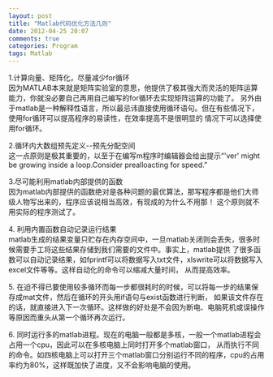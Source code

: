 ```yaml
---
layout: post
title: "Matlab代码优化方法几则"
date: 2012-04-25 20:07
comments: true
categories: Program
tags: Matlab
---
```

<p>1.计算向量、矩阵化，尽量减少for循环</br>
因为MATLAB本来就是矩阵实验室的意思，他提供了极其强大而灵活的矩阵运算能力，你就没必要自己再用自己编写的for循环去实现矩阵运算的功能了。
另外由于matlab是一种解释性语言，所以最忌讳直接使用循环语句。但在有些情况下，使用for循环可以提高程序的易读性，在效率提高不是很明显的
情况下可以选择使用for循环。</p>

<p>2.循环内大数组预先定义--预先分配空间</br>
这一点原则是极其重要的，以至于在编写m程序时编辑器会给出提示“'ver' might be growing inside a loop.Consider prealloacting for speed.”</p>

<p>3.尽可能利用matlab内部提供的函数</br>
因为matlab内部提供的函数绝对是各种问题的最优算法，那写程序都是他们大师级人物写出来的，程序应该说相当高效，有现成的为什么不用那！
这个原则就不用实际的程序测试了。</p>

<p>4. 利用内置函数自动记录运行结果</br>
matlab生成的结果变量只贮存在内存空间中，一旦matlab关闭则会丢失，很多时候需要手工将这些结果存储到我们需要的文件中。事实上，matlab提供
了很多函数可以自动记录结果，如fprintf可以将数据写入txt文件，xlswrite可以将数据写入excel文件等等。这样自动化的命令可以缩减大量时间，
从而提高效率。</p>

<p>5. 在迫不得已要使用较多循环而每一步都很耗时的时候，可以将每一步的结果保存成mat文件，然后在循环的开头用if语句与exist函数进行判断，
如果该文件存在的话，就直接进入下一次循环。这样做的好处是不会因为断电、电脑死机或误操作等原因而重头从第一个循环再次运行。</p>

<p>6. 同时运行多的matlab进程。现在的电脑一般都是多核，一般一个matlab进程会占用一个cpu，因此可以在多核电脑上同时打开多个matlab窗口，
从而执行不同的命令。如四核电脑上可以打开三个matlab窗口分别运行不同的程序，cpu的占用率约为80%，这样既加快了进度，又不会影响电脑的使用。</p>

